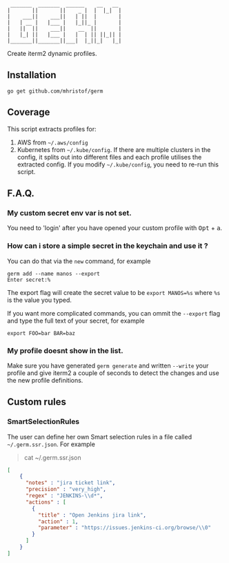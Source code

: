 ```
 _______  _______  ______    __   __
|       ||       ||    _ |  |  |_|  |
|    ___||    ___||   | ||  |       |
|   | __ |   |___ |   |_||_ |       |
|   ||  ||    ___||    __  ||       |
|   |_| ||   |___ |   |  | || ||_|| |
|_______||_______||___|  |_||_|   |_|
```

Create iterm2 dynamic profiles.

## Installation

```
go get github.com/mhristof/germ
```

## Coverage

This script extracts profiles for:

1. AWS from `~/.aws/config`
2. Kubernetes from `~/.kube/config`. If there are multiple clusters in the config, it splits out into different files and each profile utilises the extracted config. If you modify `~/.kube/config`, you need to re-run this script.


## F.A.Q.

### My custom secret env var is not set.

You need to 'login' after you have opened your custom profile with <kbd>Opt</kbd> + <kbd>a</kbd>.

### How can i store a simple secret in the keychain and use it ?

You can do that via the `new` command, for example

```
germ add --name manos --export
Enter secret:%
```

The export flag will create the secret value to be `export MANOS=%s` where `%s` is the value you typed.

If you want more complicated commands, you can ommit the `--export` flag and type the full text of your secret, for example

```
export FOO=bar BAR=baz
```

### My profile doesnt show in the list.

Make sure you have generated `germ generate` and written `--write` your profile and give iterm2
a couple of seconds to detect the changes and use the new profile definitions.

## Custom rules

### SmartSelectionRules

The user can define her own Smart selection rules in a file called `~/.germ.ssr.json`. For example

> cat ~/.germ.ssr.json
```json
[
    {
      "notes" : "jira ticket link",
      "precision" : "very_high",
      "regex" : "JENKINS-\\d*",
      "actions" : [
        {
          "title" : "Open Jenkins jira link",
          "action" : 1,
          "parameter" : "https://issues.jenkins-ci.org/browse/\\0"
        }
      ]
    }
]
```
